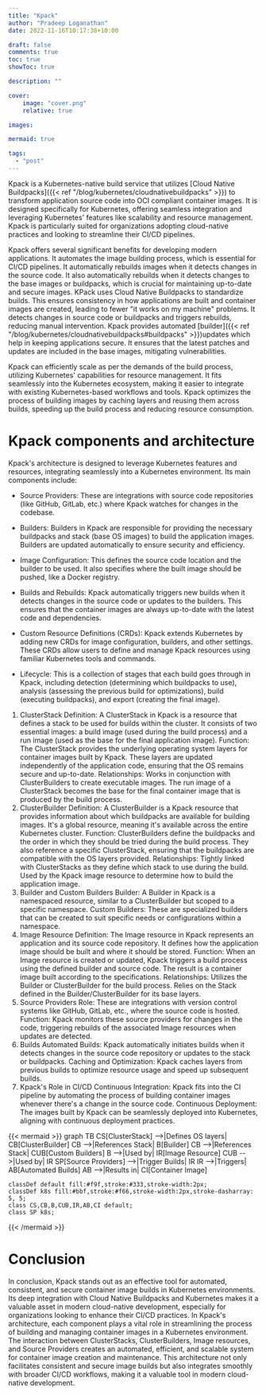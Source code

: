 ```yaml
---
title: "Kpack"
author: "Pradeep Loganathan"
date: 2022-11-16T10:17:38+10:00

draft: false
comments: true
toc: true
showToc: true

description: ""

cover:
    image: "cover.png"
    relative: true

images:

mermaid: true

tags:
  - "post"
---
```



Kpack is a Kubernetes-native build service that utilizes [Cloud Native Buildpacks]({{< ref "/blog/kubernetes/cloudnativebuildpacks" >}}) to transform application source code into OCI compliant container images. It is designed specifically for Kubernetes, offering seamless integration and leveraging Kubernetes' features like scalability and resource management. Kpack is particularly suited for organizations adopting cloud-native practices and looking to streamline their CI/CD pipelines.

Kpack offers several significant benefits for developing modern applications. It automates the image building process, which is essential for CI/CD pipelines. It automatically rebuilds images when it detects changes in the source code. It also automatically rebuilds when it detects changes to the base images or buildpacks, which is crucial for maintaining up-to-date and secure images. KPack uses Cloud Native Buildpacks to standardize builds. This ensures consistency in how applications are built and container images are created, leading to fewer "it works on my machine" problems. It detects changes in source code or buildpacks and triggers rebuilds, reducing manual intervention. Kpack provides automated [builder]({{< ref "/blog/kubernetes/cloudnativebuildpacks#buildpacks" >}})updates which help in keeping applications secure. It ensures that the latest patches and updates are included in the base images, mitigating vulnerabilities. 

Kpack can efficiently scale as per the demands of the build process, utilizing Kubernetes' capabilities for resource management. It fits seamlessly into the Kubernetes ecosystem, making it easier to integrate with existing Kubernetes-based workflows and tools. Kpack optimizes the process of building images by caching layers and reusing them across builds, speeding up the build process and reducing resource consumption.

# Kpack components and architecture

Kpack's architecture is designed to leverage Kubernetes features and resources, integrating seamlessly into a Kubernetes environment. Its main components include:

 - Source Providers: These are integrations with source code repositories (like GitHub, GitLab, etc.) where Kpack watches for changes in the codebase.

 - Builders: Builders in Kpack are responsible for providing the necessary buildpacks and stack (base OS images) to build the application images. Builders are updated automatically to ensure security and efficiency.

 - Image Configuration: This defines the source code location and the builder to be used. It also specifies where the built image should be pushed, like a Docker registry.

 - Builds and Rebuilds: Kpack automatically triggers new builds when it detects changes in the source code or updates to the builders. This ensures that the container images are always up-to-date with the latest code and dependencies.

 - Custom Resource Definitions (CRDs): Kpack extends Kubernetes by adding new CRDs for image configuration, builders, and other settings. These CRDs allow users to define and manage Kpack resources using familiar Kubernetes tools and commands.

 - Lifecycle: This is a collection of stages that each build goes through in Kpack, including detection (determining which buildpacks to use), analysis (assessing the previous build for optimizations), build (executing buildpacks), and export (creating the final image).

 1. ClusterStack
Definition: A ClusterStack in Kpack is a resource that defines a stack to be used for builds within the cluster. It consists of two essential images: a build image (used during the build process) and a run image (used as the base for the final application image).
Function: The ClusterStack provides the underlying operating system layers for container images built by Kpack. These layers are updated independently of the application code, ensuring that the OS remains secure and up-to-date.
Relationships:
Works in conjunction with ClusterBuilders to create executable images.
The run image of a ClusterStack becomes the base for the final container image that is produced by the build process.
2. ClusterBuilder
Definition: A ClusterBuilder is a Kpack resource that provides information about which buildpacks are available for building images. It's a global resource, meaning it's available across the entire Kubernetes cluster.
Function: ClusterBuilders define the buildpacks and the order in which they should be tried during the build process. They also reference a specific ClusterStack, ensuring that the buildpacks are compatible with the OS layers provided.
Relationships:
Tightly linked with ClusterStacks as they define which stack to use during the build.
Used by the Kpack image resource to determine how to build the application image.
3. Builder and Custom Builders
Builder: A Builder in Kpack is a namespaced resource, similar to a ClusterBuilder but scoped to a specific namespace.
Custom Builders: These are specialized builders that can be created to suit specific needs or configurations within a namespace.
4. Image Resource
Definition: The Image resource in Kpack represents an application and its source code repository. It defines how the application image should be built and where it should be stored.
Function: When an Image resource is created or updated, Kpack triggers a build process using the defined builder and source code. The result is a container image built according to the specifications.
Relationships:
Utilizes the Builder or ClusterBuilder for the build process.
Relies on the Stack defined in the Builder/ClusterBuilder for its base layers.
5. Source Providers
Role: These are integrations with version control systems like GitHub, GitLab, etc., where the source code is hosted.
Function: Kpack monitors these source providers for changes in the code, triggering rebuilds of the associated Image resources when updates are detected.
6. Builds
Automated Builds: Kpack automatically initiates builds when it detects changes in the source code repository or updates to the stack or buildpacks.
Caching and Optimization: Kpack caches layers from previous builds to optimize resource usage and speed up subsequent builds.
7. Kpack's Role in CI/CD
Continuous Integration: Kpack fits into the CI pipeline by automating the process of building container images whenever there's a change in the source code.
Continuous Deployment: The images built by Kpack can be seamlessly deployed into Kubernetes, aligning with continuous deployment practices.


{{< mermaid >}}
graph TB
    CS[ClusterStack] -->|Defines OS layers| CB[ClusterBuilder]
    CB -->|References Stack| B[Builder]
    CB -->|References Stack| CUB[Custom Builders]
    B -->|Used by| IR[Image Resource]
    CUB -->|Used by| IR
    SP[Source Providers] -->|Trigger Builds| IR
    IR -->|Triggers| AB[Automated Builds]
    AB -->|Results in| CI[Container Image]

    classDef default fill:#f9f,stroke:#333,stroke-width:2px;
    classDef k8s fill:#bbf,stroke:#f66,stroke-width:2px,stroke-dasharray: 5, 5;
    class CS,CB,B,CUB,IR,AB,CI default;
    class SP k8s;

{{< /mermaid >}}

 # Conclusion

 In conclusion, Kpack stands out as an effective tool for automated, consistent, and secure container image builds in Kubernetes environments. Its deep integration with Cloud Native Buildpacks and Kubernetes makes it a valuable asset in modern cloud-native development, especially for organizations looking to enhance their CI/CD practices. In Kpack's architecture, each component plays a vital role in streamlining the process of building and managing container images in a Kubernetes environment. The interaction between ClusterStacks, ClusterBuilders, Image resources, and Source Providers creates an automated, efficient, and scalable system for container image creation and maintenance. This architecture not only facilitates consistent and secure image builds but also integrates smoothly with broader CI/CD workflows, making it a valuable tool in modern cloud-native development.